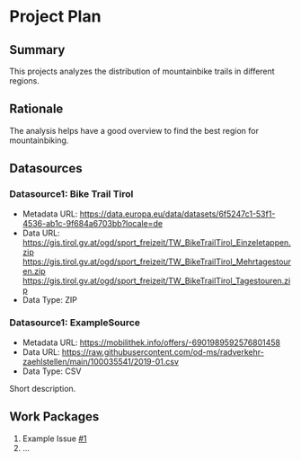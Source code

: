 # Project Plan

## Summary

<!-- Describe your data science project in max. 5 sentences. -->
This projects analyzes the distribution of mountainbike trails in different regions.

## Rationale

<!-- Outline the impact of the analysis, e.g. which pains it solves. -->
The analysis helps have a good overview to find the best region for mountainbiking.

## Datasources

<!-- Describe each datasources you plan to use in a section. Use the prefic "DatasourceX" where X is the id of the datasource. -->
### Datasource1: Bike Trail Tirol
* Metadata URL: https://data.europa.eu/data/datasets/6f5247c1-53f1-4536-ab1c-9f684a6703bb?locale=de
* Data URL: https://gis.tirol.gv.at/ogd/sport_freizeit/TW_BikeTrailTirol_Einzeletappen.zip
https://gis.tirol.gv.at/ogd/sport_freizeit/TW_BikeTrailTirol_Mehrtagestouren.zip
https://gis.tirol.gv.at/ogd/sport_freizeit/TW_BikeTrailTirol_Tagestouren.zip
* Data Type: ZIP
### Datasource1: ExampleSource
* Metadata URL: https://mobilithek.info/offers/-6901989592576801458
* Data URL: https://raw.githubusercontent.com/od-ms/radverkehr-zaehlstellen/main/100035541/2019-01.csv
* Data Type: CSV

Short description.

## Work Packages

<!-- List of work packages ordered sequentially, each pointing to an issue with more details. -->

1. Example Issue [#1][i1]
2. ...

[i1]: https://github.com/jvalue/2023-amse-template/issues/1
